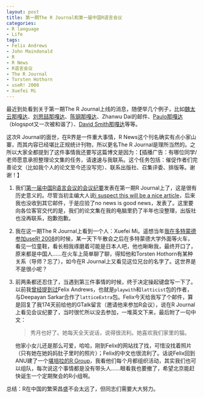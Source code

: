 ```yaml
---
layout: post
title: 第一期The R Journal和第一届中国R语言会议
categories:
- R language
- Life
tags:
- Felix Andrews
- John Maindonald
- R
- R News
- R语言会议
- The R Journal
- Torsten Hothorn
- useR! 2008
- Xuefei Mi
---
```


最近到处看到关于第一期The R Journal上线的消息，随便举几个例子，比如[魏太云那嘎达](http://hi.baidu.com/cloud_wei/blog/item/b7d2bf1605fb964221a4e968.html)、[刘思喆那嘎达](http://sunbjt.spaces.live.com/Blog/cns!C7F9ED721213E4F5!571.entry)、[陈钢那嘎达](http://www.gossipcoder.com/blog/2009/05/61)、Zhanwu Dai的邮件、[Paulo那嘎达](http://onertipaday.blogspot.com/2009/05/r-journal-11.html)（blogspot又一次被和谐了）、[David Smith那嘎达](http://blog.revolution-computing.com/2009/05/inaugural-issue-of-r-journal-now-available.html)等等。

这次R Journal的面世，在R界是一件重大事情，R News这个刊名确实有点小家山寨，而其内容已经堪比正规统计刊物，所以更名The R Journal是理所当然的。之所以大家全都提到了这件事情我还要写这篇博文是因为：【插播广告：有哪位同学/老师愿意承担整理论文集的任务，请速速与我联系。这个任务包括：催促作者们完善论文（比如我个人的论文至今还没写完）、联系出版社、召集评委、排版等。谢谢！】
	
1. 我们[第一届中国R语言会议的会议纪要](http://cos.name/2008/12/1st-chinese-r-conference-summary/)发表在第一期R Journal上了，这是很有历史意义的。尽管当初主编大人说[i suspect this will be a nice article](http://yihui.name/cn/2009/03/1st-chinese-r-conference-report/)，后来我也没收到其它邮件，于是应验了no news is good news，发表了。这里要向各位客官交代的是，我们的论文集在我的电脑里扔了半年也没整理，出版社也没再联系，抱歉抱歉。

2. 我在这一期The R Journal上看到一个人：Xuefei Mi。遥想当年[我在多特蒙德参加useR! 2008](http://yihui.name/cn/2008/08/germany-trip-3/)的时候，某一天下午散会之后在多特蒙德大学外面等火车，看见一位童鞋，看长相我琢磨着可能是日本人吧，他也瞅瞅我，最终开口了，原来都是中国人……在火车上简单聊了聊，得知他和Torsten Hothorn有某种关系（导师？忘了），如今在R Journal上又看见这位兄台的名字了。这世界是不是很小呢？

3. 前两条都还忍住了，当遇到第三件事情的时候，终于决定操起键盘写一下了。以前我[曾经提到过](http://yihui.name/cn/2008/11/going-to-australia/)Felix Andrews，也就是`playwith`和`latticist`包的作者，与Deepayan Sarkar合作了`latticeExtra`包。Felix今天给我写了个邮件，算是回复了我174天前给他的GTalk留言（邀请他来参加R会议），说在R Journal上看见会议纪要了，当时很忙所以没去参加，一堆英文下来，最后附了一句中文：

	> 秀月也好了。她每天全天说话，说得很流利。她喜欢我们家里的猫。

	他家小女儿还是那么可爱，哈哈，刚到Felix的网站找了找，可惜没找着照片（只有她在她妈妈肚子里时的照片）；Felix的中文也很流利了。话说Felix回到ANU建了一个[堪培拉的R Group](http://canrug.togaware.com/)，我看他们每个月都组织活动，其实我们也可以组队，每次说这个事情都是没有带头人……眼看我也要撤了，希望北京能赶快诞生一个定期聚会的R小组啊。

总结：R在中国的繁荣昌盛不会太远了，但同志们需要大大努力。
